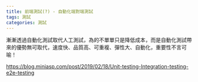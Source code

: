 ```yaml
---
title: 前端測試(?) - 自動化端對端測試
tags: 測試
categories: 測試
---
```

漸漸透過自動化測試取代人工測試，為的不單單只是降低成本，而是自動化測試帶來的優勢無可取代，速度快、品質高、可重複、彈性大、自動化，重要性不言可喻！




https://blog.miniasp.com/post/2019/02/18/Unit-testing-Integration-testing-e2e-testing